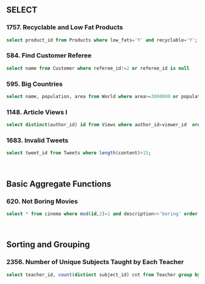## SELECT
### 1757. Recyclable and Low Fat Products
```sql
select product_id from Products where low_fats='Y' and recyclable='Y';
```

### 584. Find Customer Referee
```sql
select name from Customer where referee_id!=2 or referee_id is null
```

### 595. Big Countries
```sql
select name, population, area from World where area>=3000000 or population>=25000000;
```

### 1148. Article Views I
```sql
select distinct(author_id) id from Views where author_id=viewer_id  order by id asc;
```

### 1683. Invalid Tweets
```sql
select tweet_id from Tweets where length(content)>15;
```

<br>

## Basic Aggregate Functions
### 620. Not Boring Movies
```sql
select * from cinema where mod(id,2)=1 and description<>'boring' order by rating desc;
```



<br>

## Sorting and Grouping

### 2356. Number of Unique Subjects Taught by Each Teacher

```sql
select teacher_id, count(distinct subject_id) cnt from Teacher group by teacher_id;
```
